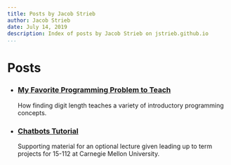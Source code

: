```yaml
---
title: Posts by Jacob Strieb
author: Jacob Strieb
date: July 14, 2019
description: Index of posts by Jacob Strieb on jstrieb.github.io
...
```


# Posts

<!-- Add date to each post; needs CSS to make inline -->

- ### [My Favorite Programming Problem to Teach](/posts/digit-length/)

    How finding digit length teaches a variety of introductory programming
    concepts.


- ### [Chatbots Tutorial](/posts/chatbots/)

    Supporting material for an optional lecture given leading up to term
    projects for 15-112 at Carnegie Mellon University.
